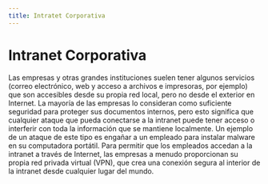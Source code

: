 ```yaml
---
title: Intratet Corporativa
---
```

# Intranet Corporativa

Las empresas y otras grandes instituciones suelen tener algunos servicios (correo electrónico, web y acceso a archivos e impresoras, por ejemplo) que son accesibles desde su propia red local, pero no desde el exterior en Internet. La mayoría de las empresas lo consideran como suficiente seguridad para proteger sus documentos internos, pero esto significa que cualquier ataque que pueda conectarse a la intranet puede tener acceso o interferir con toda la información que se mantiene localmente. Un ejemplo de un ataque de este tipo es engañar a un empleado para instalar malware en su computadora portátil. Para permitir que los empleados accedan a la intranet a través de Internet, las empresas a menudo proporcionan su propia red privada virtual (VPN), que crea una conexión segura al interior de la intranet desde cualquier lugar del mundo.